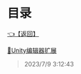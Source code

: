 # 目录  


[👈【返回】](/--目录--/Unity笔记/--目录--Unity笔记)  


[📜Unity编辑器扩展](/Unity笔记/Unity编辑器扩展/Unity编辑器扩展)  







> 2023/7/9 3:12:43
